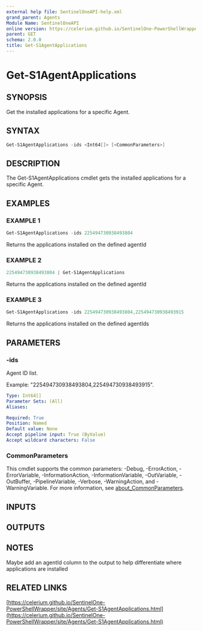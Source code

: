 ```yaml
---
external help file: SentinelOneAPI-help.xml
grand_parent: Agents
Module Name: SentinelOneAPI
online version: https://celerium.github.io/SentinelOne-PowerShellWrapper/site/Agents/Get-S1AgentApplications.html
parent: GET
schema: 2.0.0
title: Get-S1AgentApplications
---
```


# Get-S1AgentApplications

## SYNOPSIS
Get the installed applications for a specific Agent.

## SYNTAX

```powershell
Get-S1AgentApplications -ids <Int64[]> [<CommonParameters>]
```

## DESCRIPTION
The Get-S1AgentApplications cmdlet gets the installed applications for a specific Agent.

## EXAMPLES

### EXAMPLE 1
```powershell
Get-S1AgentApplications -ids 225494730938493804
```

Returns the applications installed on the defined agentId

### EXAMPLE 2
```powershell
225494730938493804 | Get-S1AgentApplications
```

Returns the applications installed on the defined agentId

### EXAMPLE 3
```powershell
Get-S1AgentApplications -ids 225494730938493804,225494730938493915
```

Returns the applications installed on the defined agentIds

## PARAMETERS

### -ids
Agent ID list.

Example: "225494730938493804,225494730938493915".

```yaml
Type: Int64[]
Parameter Sets: (All)
Aliases:

Required: True
Position: Named
Default value: None
Accept pipeline input: True (ByValue)
Accept wildcard characters: False
```

### CommonParameters
This cmdlet supports the common parameters: -Debug, -ErrorAction, -ErrorVariable, -InformationAction, -InformationVariable, -OutVariable, -OutBuffer, -PipelineVariable, -Verbose, -WarningAction, and -WarningVariable. For more information, see [about_CommonParameters](http://go.microsoft.com/fwlink/?LinkID=113216).

## INPUTS

## OUTPUTS

## NOTES
Maybe add an agentId column to the output to help differentiate where applications are installed

## RELATED LINKS

[https://celerium.github.io/SentinelOne-PowerShellWrapper/site/Agents/Get-S1AgentApplications.html](https://celerium.github.io/SentinelOne-PowerShellWrapper/site/Agents/Get-S1AgentApplications.html)

